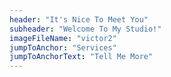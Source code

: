 ```yaml
---
header: "It's Nice To Meet You"
subheader: "Welcome To My Studio!"
imageFileName: "victor2"
jumpToAnchor: "Services"
jumpToAnchorText: "Tell Me More"
---
```

